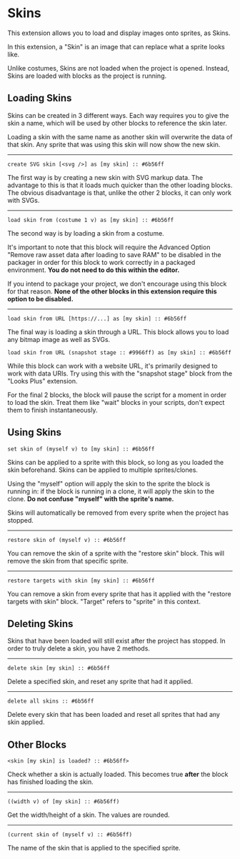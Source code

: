 # Skins

This extension allows you to load and display images onto sprites, as Skins.

In this extension, a "Skin" is an image that can replace what a sprite looks like. 

Unlike costumes, Skins are not loaded when the project is opened. Instead, Skins are loaded with blocks as the project is running.

## Loading Skins

Skins can be created in 3 different ways. Each way requires you to give the skin a name, which will be used by other blocks to reference the skin later.

Loading a skin with the same name as another skin will overwrite the data of that skin. Any sprite that was using this skin will now show the new skin.

---

```scratch
create SVG skin [<svg />] as [my skin] :: #6b56ff
```
The first way is by creating a new skin with SVG markup data. The advantage to this is that it loads much quicker than the other loading blocks. The obvious disadvantage is that, unlike the other 2 blocks, it can only work with SVGs.

---

```scratch
load skin from (costume 1 v) as [my skin] :: #6b56ff
```
The second way is by loading a skin from a costume.

It's important to note that this block will require the Advanced Option "Remove raw asset data after loading to save RAM" to be disabled in the packager in order for this block to work correctly in a packaged environment. **You do not need to do this within the editor.**

If you intend to package your project, we don't encourage using this block for that reason. **None of the other blocks in this extension require this option to be disabled.**

---

```scratch
load skin from URL [https://...] as [my skin] :: #6b56ff
```
The final way is loading a skin through a URL. This block allows you to load any bitmap image as well as SVGs.

```scratch
load skin from URL (snapshot stage :: #9966ff) as [my skin] :: #6b56ff
```
While this block can work with a website URL, it's primarily designed to work with data URIs. Try using this with the "snapshot stage" block from the "Looks Plus" extension.

For the final 2 blocks, the block will pause the script for a moment in order to load the skin. Treat them like "wait" blocks in your scripts, don't expect them to finish instantaneously.

## Using Skins

```scratch
set skin of (myself v) to [my skin] :: #6b56ff
```
Skins can be applied to a sprite with this block, so long as you loaded the skin beforehand. Skins can be applied to multiple sprites/clones.

Using the "myself" option will apply the skin to the sprite the block is running in: if the block is running in a clone, it will apply the skin to the clone. **Do not confuse "myself" with the sprite's name.**

Skins will automatically be removed from every sprite when the project has stopped.

---

```scratch
restore skin of (myself v) :: #6b56ff
```
You can remove the skin of a sprite with the "restore skin" block. This will remove the skin from that specific sprite.

---

```scratch
restore targets with skin [my skin] :: #6b56ff
```
You can remove a skin from every sprite that has it applied with the "restore targets with skin" block. "Target" refers to "sprite" in this context.

## Deleting Skins

Skins that have been loaded will still exist after the project has stopped. In order to truly delete a skin, you have 2 methods.

---

```scratch
delete skin [my skin] :: #6b56ff
```
Delete a specified skin, and reset any sprite that had it applied.

---

```scratch
delete all skins :: #6b56ff
```
Delete every skin that has been loaded and reset all sprites that had any skin applied.

## Other Blocks

```scratch
<skin [my skin] is loaded? :: #6b56ff>
```
Check whether a skin is actually loaded. This becomes true **after** the block has finished loading the skin.

---

```scratch
((width v) of [my skin] :: #6b56ff)
```
Get the width/height of a skin. The values are rounded.

---

```scratch
(current skin of (myself v) :: #6b56ff)
```
The name of the skin that is applied to the specified sprite.